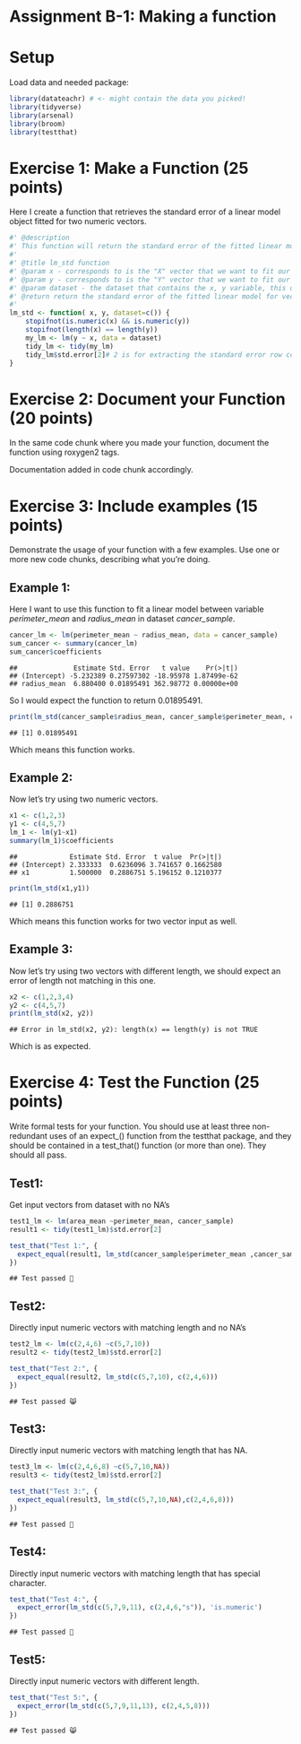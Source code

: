 Assignment B-1: Making a function
================

# Setup

Load data and needed package:

``` r
library(datateachr) # <- might contain the data you picked!
library(tidyverse)
library(arsenal)
library(broom)
library(testthat)
```

# Exercise 1: Make a Function (25 points)

Here I create a function that retrieves the standard error of a linear
model object fitted for two numeric vectors.

``` r
#' @description
#' This function will return the standard error of the fitted linear model for vector x, y. Since we are fitting a linear model, value that's not numeric will not be accepted, also we would expect the length of these two vectors to match. The input vector can have NA as long as we have enough numeric elements to fit our model.
#'
#' @title lm_std function
#' @param x - corresponds to is the "X" vector that we want to fit our linear regression model for, 
#' @param y - corresponds to is the "Y" vector that we want to fit our linear regression model for
#' @param dataset - the dataset that contains the x, y variable, this dataset variable is set as an empty vector by default if the user wishes to input two vector x, y directly.
#' @return return the standard error of the fitted linear model for vector x, y.
#'
lm_std <- function( x, y, dataset=c()) {
    stopifnot(is.numeric(x) && is.numeric(y))
    stopifnot(length(x) == length(y))
    my_lm <- lm(y ~ x, data = dataset)
    tidy_lm <- tidy(my_lm)
    tidy_lm$std.error[2]# 2 is for extracting the standard error row corresponding to our x variable
}
```

# Exercise 2: Document your Function (20 points)

In the same code chunk where you made your function, document the
function using roxygen2 tags.

Documentation added in code chunk accordingly.

# Exercise 3: Include examples (15 points)

Demonstrate the usage of your function with a few examples. Use one or
more new code chunks, describing what you’re doing.  

## Example 1:

Here I want to use this function to fit a linear model between variable
*perimeter_mean* and *radius_mean* in dataset *cancer_sample*.

``` r
cancer_lm <- lm(perimeter_mean ~ radius_mean, data = cancer_sample)
sum_cancer <- summary(cancer_lm)
sum_cancer$coefficients
```

    ##              Estimate Std. Error   t value    Pr(>|t|)
    ## (Intercept) -5.232389 0.27597302 -18.95978 1.87499e-62
    ## radius_mean  6.880400 0.01895491 362.98772 0.00000e+00

So I would expect the function to return 0.01895491.  

``` r
print(lm_std(cancer_sample$radius_mean, cancer_sample$perimeter_mean, cancer_sample))
```

    ## [1] 0.01895491

Which means this function works.

## Example 2:

Now let’s try using two numeric vectors.  

``` r
x1 <- c(1,2,3)
y1 <- c(4,5,7)
lm_1 <- lm(y1~x1)
summary(lm_1)$coefficients
```

    ##             Estimate Std. Error  t value  Pr(>|t|)
    ## (Intercept) 2.333333  0.6236096 3.741657 0.1662580
    ## x1          1.500000  0.2886751 5.196152 0.1210377

``` r
print(lm_std(x1,y1))
```

    ## [1] 0.2886751

Which means this function works for two vector input as well.

## Example 3:

Now let’s try using two vectors with different length, we should expect
an error of length not matching in this one.

``` r
x2 <- c(1,2,3,4)
y2 <- c(4,5,7)
print(lm_std(x2, y2))
```

    ## Error in lm_std(x2, y2): length(x) == length(y) is not TRUE

Which is as expected.

# Exercise 4: Test the Function (25 points)

Write formal tests for your function. You should use at least three
non-redundant uses of an expect\_() function from the testthat package,
and they should be contained in a test_that() function (or more than
one). They should all pass.

## Test1:

Get input vectors from dataset with no NA’s  

``` r
test1_lm <- lm(area_mean ~perimeter_mean, cancer_sample)
result1 <- tidy(test1_lm)$std.error[2]

test_that("Test 1:", {
  expect_equal(result1, lm_std(cancer_sample$perimeter_mean ,cancer_sample$area_mean, cancer_sample))
})
```

    ## Test passed 🎊

## Test2:

Directly input numeric vectors with matching length and no NA’s  

``` r
test2_lm <- lm(c(2,4,6) ~c(5,7,10))
result2 <- tidy(test2_lm)$std.error[2]

test_that("Test 2:", {
  expect_equal(result2, lm_std(c(5,7,10), c(2,4,6)))
})
```

    ## Test passed 😸

## Test3:

Directly input numeric vectors with matching length that has NA.

``` r
test3_lm <- lm(c(2,4,6,8) ~c(5,7,10,NA))
result3 <- tidy(test2_lm)$std.error[2]

test_that("Test 3:", {
  expect_equal(result3, lm_std(c(5,7,10,NA),c(2,4,6,8)))
})
```

    ## Test passed 🎉

## Test4:

Directly input numeric vectors with matching length that has special
character.  

``` r
test_that("Test 4:", {
  expect_error(lm_std(c(5,7,9,11), c(2,4,6,"s")), 'is.numeric')
})
```

    ## Test passed 🎊

## Test5:

Directly input numeric vectors with different length.

``` r
test_that("Test 5:", {
  expect_error(lm_std(c(5,7,9,11,13), c(2,4,5,8)))
})
```

    ## Test passed 😸
